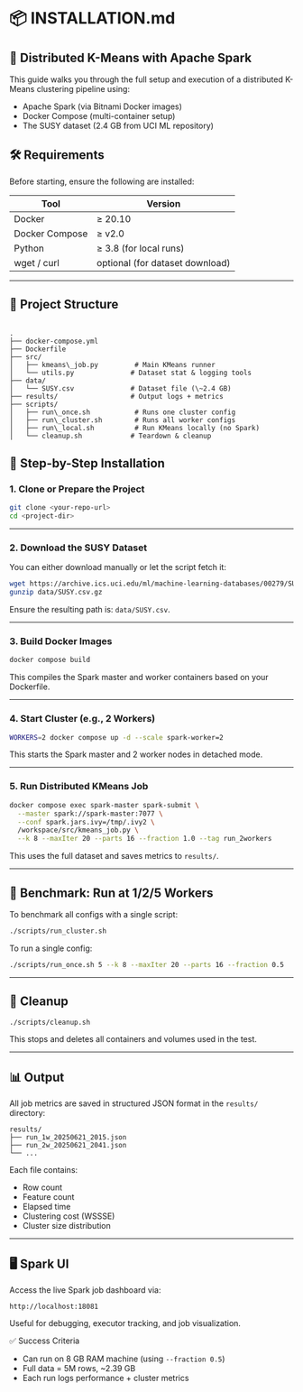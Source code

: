 # 📦 INSTALLATION.md

## 🚀 Distributed K-Means with Apache Spark

This guide walks you through the full setup and execution of a distributed K-Means clustering pipeline using:

- Apache Spark (via Bitnami Docker images)
- Docker Compose (multi-container setup)
- The SUSY dataset (2.4 GB from UCI ML repository)

## 🛠️ Requirements

Before starting, ensure the following are installed:

| Tool           | Version        |
|----------------|----------------|
| Docker         | ≥ 20.10        |
| Docker Compose | ≥ v2.0         |
| Python         | ≥ 3.8 (for local runs) |
| wget / curl    | optional (for dataset download) |

---

## 📁 Project Structure

```

.
├── docker-compose.yml
├── Dockerfile
├── src/
│   ├── kmeans\_job.py         # Main KMeans runner
│   └── utils.py              # Dataset stat & logging tools
├── data/
│   └── SUSY.csv              # Dataset file (\~2.4 GB)
├── results/                  # Output logs + metrics
├── scripts/
│   ├── run\_once.sh           # Runs one cluster config
│   ├── run\_cluster.sh        # Runs all worker configs
│   ├── run\_local.sh          # Run KMeans locally (no Spark)
│   └── cleanup.sh            # Teardown & cleanup

````



## 🧾 Step-by-Step Installation

### 1. Clone or Prepare the Project

```bash
git clone <your-repo-url>
cd <project-dir>
````

---

### 2. Download the SUSY Dataset

You can either download manually or let the script fetch it:

```bash
wget https://archive.ics.uci.edu/ml/machine-learning-databases/00279/SUSY.csv.gz -P data/
gunzip data/SUSY.csv.gz
```

Ensure the resulting path is: `data/SUSY.csv`.

---

### 3. Build Docker Images

```bash
docker compose build
```

This compiles the Spark master and worker containers based on your Dockerfile.

---

### 4. Start Cluster (e.g., 2 Workers)

```bash
WORKERS=2 docker compose up -d --scale spark-worker=2
```

This starts the Spark master and 2 worker nodes in detached mode.

---

### 5. Run Distributed KMeans Job

```bash
docker compose exec spark-master spark-submit \
  --master spark://spark-master:7077 \
  --conf spark.jars.ivy=/tmp/.ivy2 \
  /workspace/src/kmeans_job.py \
  --k 8 --maxIter 20 --parts 16 --fraction 1.0 --tag run_2workers
```

This uses the full dataset and saves metrics to `results/`.

---

## 🧪 Benchmark: Run at 1/2/5 Workers

To benchmark all configs with a single script:

```bash
./scripts/run_cluster.sh
```

To run a single config:

```bash
./scripts/run_once.sh 5 --k 8 --maxIter 20 --parts 16 --fraction 0.5
```

---

## 🧼 Cleanup

```bash
./scripts/cleanup.sh
```

This stops and deletes all containers and volumes used in the test.

---

## 📊 Output

All job metrics are saved in structured JSON format in the `results/` directory:

```
results/
├── run_1w_20250621_2015.json
├── run_2w_20250621_2041.json
└── ...
```

Each file contains:

* Row count
* Feature count
* Elapsed time
* Clustering cost (WSSSE)
* Cluster size distribution

---

## 🖥️ Spark UI

Access the live Spark job dashboard via:

```
http://localhost:18081
```

Useful for debugging, executor tracking, and job visualization.


✅ Success Criteria

* Can run on 8 GB RAM machine (using `--fraction 0.5`)
* Full data = 5M rows, \~2.39 GB
* Each run logs performance + cluster metrics

